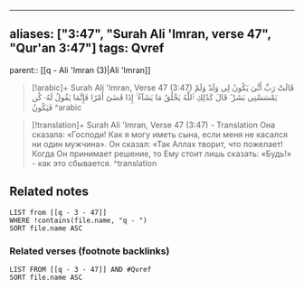 
---
aliases: ["3:47", "Surah Ali 'Imran, verse 47", "Qur'an 3:47"]
tags: Qvref
---

parent:: [[q - Ali 'Imran (3)|Ali 'Imran]]

> [!arabic]+ Surah Ali 'Imran, Verse 47 (3:47)
> <span class="quran-arabic">قَالَتْ رَبِّ أَنَّىٰ يَكُونُ لِى وَلَدٌ وَلَمْ يَمْسَسْنِى بَشَرٌ ۖ قَالَ كَذَٰلِكِ ٱللَّهُ يَخْلُقُ مَا يَشَآءُ ۚ إِذَا قَضَىٰٓ أَمْرًا فَإِنَّمَا يَقُولُ لَهُۥ كُن فَيَكُونُ</span>
^arabic

> [!translation]+ Surah Ali 'Imran, Verse 47 (3:47) - Translation
> Она сказала: «Господи! Как я могу иметь сына, если меня не касался ни один мужчина». Он сказал: «Так Аллах творит, что пожелает! Когда Он принимает решение, то Ему стоит лишь сказать: «Будь!» - как это сбывается.
^translation



## Related notes
```dataview
LIST from [[q - 3 - 47]]
WHERE !contains(file.name, "q - ")
SORT file.name ASC
```

### Related verses (footnote backlinks)
```dataview
LIST FROM [[q - 3 - 47]] AND #Qvref
SORT file.name ASC
```

